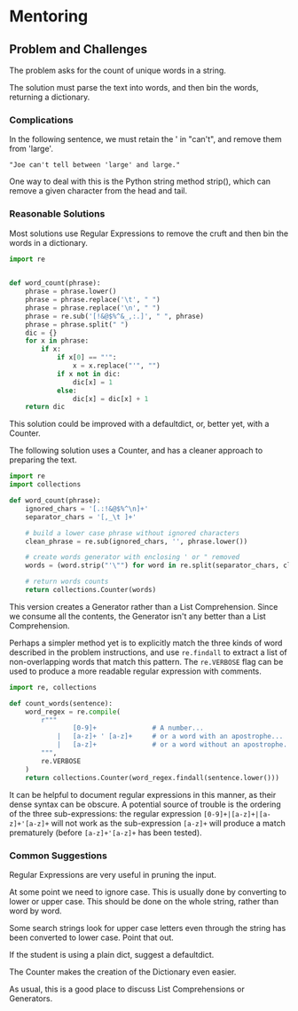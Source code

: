 # Mentoring

## Problem and Challenges

The problem asks for the count of
unique words in a string.

The solution must parse the text into words,
and then bin the words, returning a dictionary.

### Complications

In the following sentence, we
must retain the \' in "can't", and remove them from 
'large'.

    "Joe can't tell between 'large' and large."

One way to deal with this is the Python string method strip(),
which can remove a given character from the head and tail.

### Reasonable Solutions

Most solutions use Regular Expressions to 
remove the cruft and then bin the words in 
a dictionary.

```python
import re
  

def word_count(phrase):
    phrase = phrase.lower()
    phrase = phrase.replace('\t', " ")
    phrase = phrase.replace('\n', " ")
    phrase = re.sub('[!&@$%^&_,:.]', " ", phrase)
    phrase = phrase.split(" ")
    dic = {}
    for x in phrase:
        if x:
            if x[0] == "'":
                x = x.replace("'", "")
            if x not in dic:
                dic[x] = 1
            else:
                dic[x] = dic[x] + 1
    return dic
```

This solution could be improved with a defaultdict,
or, better yet, with a Counter.

The following solution uses a Counter, and has 
a cleaner approach to preparing the text.

```python
import re
import collections

def word_count(phrase):
    ignored_chars = '[.:!&@$%^\n]+'
    separator_chars = '[,_\t ]+'

    # build a lower case phrase without ignored characters
    clean_phrase = re.sub(ignored_chars, '', phrase.lower())

    # create words generator with enclosing ' or " removed
    words = (word.strip("'\"") for word in re.split(separator_chars, clean_phrase) if word)

    # return words counts
    return collections.Counter(words)
```

This version creates a Generator rather than
a List Comprehension.
Since we consume all the contents, the
Generator isn't any better than a List Comprehension.

Perhaps a simpler method yet is to explicitly match the three kinds of word described in the problem instructions, and use `re.findall` to extract a list of non-overlapping words that match this pattern. The `re.VERBOSE` flag can be used to produce a more readable regular expression with comments.

```python
import re, collections

def count_words(sentence):
    word_regex = re.compile(
        r"""
                [0-9]+              # A number...
            |   [a-z]+ ' [a-z]+     # or a word with an apostrophe...
            |   [a-z]+              # or a word without an apostrophe.
        """,
        re.VERBOSE
    )
    return collections.Counter(word_regex.findall(sentence.lower()))
```

It can be helpful to document regular expressions in this manner, as their dense syntax can be obscure. A potential source of trouble is the ordering of the three sub-expressions: the regular expression `[0-9]+|[a-z]+|[a-z]+'[a-z]+` will not work as the sub-expression `[a-z]+` will produce a match prematurely (before `[a-z]+'[a-z]+` has been tested).

### Common Suggestions

Regular Expressions are very useful in pruning the 
input.

At some point we need to ignore case.
This is usually done by converting to lower or 
upper case.
This should be done on the whole string, rather
than word by word.

Some search strings look for upper case letters
even through the string has been converted to lower case. Point that out.

If the student is using a plain dict, suggest a defaultdict.

The Counter makes the creation of the Dictionary
even easier.

As usual, this is a good place to discuss List Comprehensions or Generators.
